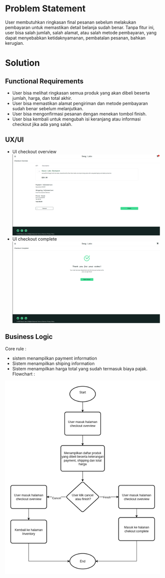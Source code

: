 # Problem Statement
User membutuhkan ringkasan final pesanan sebelum melakukan pembayaran untuk memastikan detail belanja sudah benar. Tanpa fitur ini, user bisa salah jumlah, salah alamat, atau salah metode pembayaran, yang dapat menyebabkan ketidaknyamanan, pembatalan pesanan, bahkan kerugian.

# Solution

## Functional Requirements
- User bisa melihat ringkasan semua produk yang akan dibeli beserta jumlah, harga, dan total akhir.
- User bisa memastikan alamat pengiriman dan metode pembayaran sudah benar sebelum melanjutkan.
- User bisa mengonfirmasi pesanan dengan menekan tombol finish.
- User bisa kembali untuk mengubah isi keranjang atau informasi checkout jika ada yang salah.



## UX/UI
- UI checkout overview
![checkout overview](https://github.com/adhikanugraha/E-commerce-Documentation/blob/main/assets/checkout_overview.png)
- UI checkout complete
![checkout overview](https://github.com/adhikanugraha/E-commerce-Documentation/blob/main/assets/complete.png)


## Business Logic
Core rule :
- sistem menampilkan payment information
- Sistem menampilkan shiping information
- Sistem menampilkan harga total yang sudah termasuk biaya pajak.
Flowchart :

![checkout overview diagram](https://github.com/adhikanugraha/E-commerce-Documentation/blob/main/diagrams/checkoutoverview.png)


